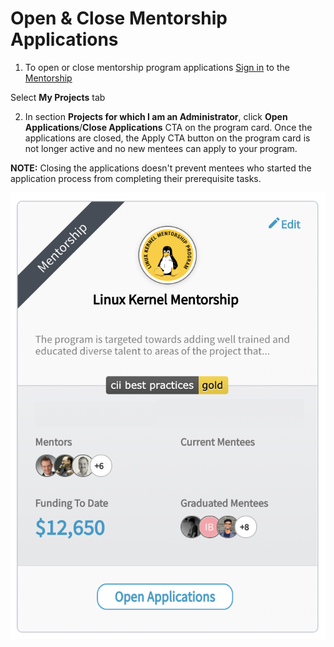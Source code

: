 # Open & Close Mentorship Applications

1. To open or close mentorship program applications [Sign in](../../sso/sign-in/) to the [Mentorship](https://mentorship.lfx.linuxfoundation.org)

Select **My Projects** tab

2. In section **Projects for which I am an Administrator**, click **Open Applications**/**Close Applications** CTA on the program card. Once the applications are closed, the Apply CTA button on the program card is not longer active and no new mentees can apply to your program. 

**NOTE:** Closing the applications doesn't prevent mentees who started the application process from completing their prerequisite tasks. 

![](../../.gitbook/assets/edit-program.png)

